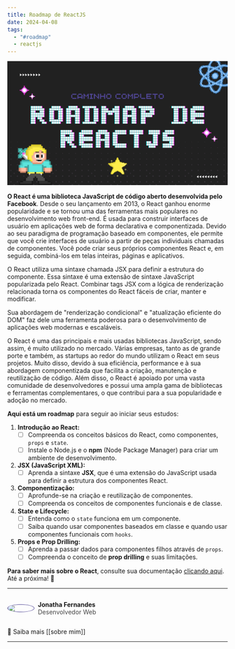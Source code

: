 ```yaml
---
title: Roadmap de ReactJS
date: 2024-04-08
tags:
  - "#roadmap"
  - reactjs
---
```

<img src="../Images/roadmap-react.png" alt="" />

**O React é uma biblioteca JavaScript de código aberto desenvolvida pelo Facebook**. Desde o seu lançamento em 2013, o React ganhou enorme popularidade e se tornou uma das ferramentas mais populares no desenvolvimento web front-end. É usada para construir interfaces de usuário em aplicações web de forma declarativa e componentizada. Devido ao seu paradigma de programação baseado em componentes, ele permite que você crie interfaces de usuário a partir de peças individuais chamadas de componentes. Você pode criar seus próprios componentes React e, em seguida, combiná-los em telas inteiras, páginas e aplicativos.

O React utiliza uma sintaxe chamada JSX para definir a estrutura do componente. Essa sintaxe é uma extensão de sintaxe JavaScript popularizada pelo React. Combinar tags JSX com a lógica de renderização relacionada torna os componentes do React fáceis de criar, manter e modificar.

Sua abordagem de "renderização condicional" e "atualização eficiente do DOM" faz dele uma ferramenta poderosa para o desenvolvimento de aplicações web modernas e escaláveis.

O React é uma das principais e mais usadas bibliotecas JavaScript, sendo assim, é muito utilizado no mercado. Várias empresas, tanto as de grande porte e também, as startups ao redor do mundo utilizam o React em seus projetos. Muito disso, devido à sua eficiência, performance e à sua abordagem componentizada que facilita a criação, manutenção e reutilização de código. Além disso, o React é apoiado por uma vasta comunidade de desenvolvedores e possui uma ampla gama de bibliotecas e ferramentas complementares, o que contribui para a sua popularidade e adoção no mercado.

**Aqui está um roadmap** para seguir ao iniciar seus estudos:

1. **Introdução ao React:**
    - [ ] Compreenda os conceitos básicos do React, como componentes, `props` e `state`.
    - [ ] Instale o Node.js e o **npm** (Node Package Manager) para criar um ambiente de desenvolvimento.
2. **JSX (JavaScript XML):**   
    - [ ] Aprenda a sintaxe **JSX**, que é uma extensão do JavaScript usada para definir a estrutura dos componentes React.
3. **Componentização:**
    - [ ] Aprofunde-se na criação e reutilização de componentes.
    - [ ] Compreenda os conceitos de componentes funcionais e de classe.
4. **State e Lifecycle:**
    - [ ] Entenda como o `state` funciona em um componente.
    - [ ] Saiba quando usar componentes baseados em classe e quando usar componentes funcionais com `hooks`.
5. **Props e Prop Drilling:**
    - [ ] Aprenda a passar dados para componentes filhos através de `props`.
    - [ ] Compreenda o conceito de **prop drilling** e suas limitações.

**Para saber mais sobre o React**, consulte sua documentação [clicando aqui](https://pt-br.react.dev/). Até a próxima! 👋

---
<div style="display: flex; align-items: center; gap: 0.5rem;">
	<img src="https://github.com/jonathafernandes.png" style="border: 1px solid #514796; border-radius: 50%; width: 60px;" />
	<p>
		<strong>Jonatha Fernandes</strong>
		<br />
		<span style="opacity: 0.8;">Desenvolvedor Web</span>
	</p>
</div>

🔗 Saiba mais [[sobre mim]]


---